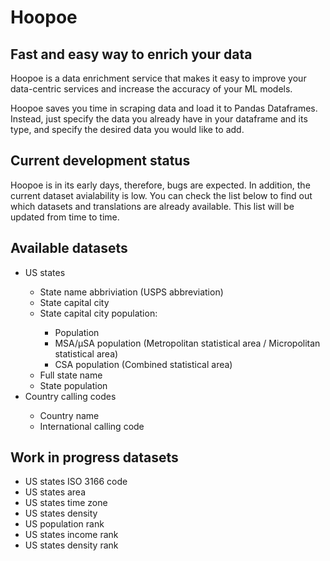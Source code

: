 # Hoopoe
## Fast and easy way to enrich your data


Hoopoe is a data enrichment service that makes it easy to improve your data-centric services and increase the accuracy of your ML models.

Hoopoe saves you time in scraping data and load it to Pandas Dataframes. Instead, just specify the data you already have in your dataframe and its type, and specify the desired data you would like to add.

## Current development status
Hoopoe is in its early days, therefore, bugs are expected. In addition, the current dataset avialability is low. You can check the list below to find out which datasets and translations are already available. This list will be updated from time to time.

## Available datasets
<ul>
<li>US states</li>
    <ul>
        <li>State name abbriviation (USPS abbreviation)</li>
        <li>State capital city</li>
        <li>State capital city population:</li>
            <ul>
                <li>Population</li>
                <li>MSA/µSA population (Metropolitan statistical area / Micropolitan statistical area)</li>
                <li>CSA population (Combined statistical area)</li>
            </ul>
        <li>Full state name</li>
        <li>State population</li>
    </ul>
<li>Country calling codes</li>
    <ul>
        <li>Country name</li>
        <li>International calling code</li>
    </ul>
</ul>

## Work in progress datasets
<ul>
<li>US states ISO 3166 code</li>
<li>US states area</li>
<li>US states time zone</li>
<li>US states density</li>
<li>US population rank</li>
<li>US states income rank</li>
<li>US states density rank</li>
</ul>